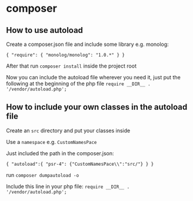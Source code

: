 # composer
## How to use autoload
Create a composer.json file and include some library e.g. monolog:

`{
  "require": {
    "monolog/monolog": "1.0.*"
  }
}`

After that run `composer install` inside the project root

Now you can include the autoload file wherever you need it, just put the following at the beginning of the php file
 `require __DIR__ . '/vendor/autoload.php';`

## How to include your own classes in the autoload file

Create an `src` directory and put your classes inside

Use a `namespace` e.g. `CustomNamesPace`

Just included the path in the composer.json:

`{
  "autoload":{
    "psr-4": {"CustomNamesPace\\":"src/"}
    }
}`

run `composer dumpautoload -o`

Include this line in your php file:
`require __DIR__ . '/vendor/autoload.php';`
